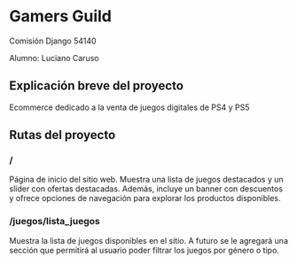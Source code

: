 # Gamers Guild

Comisión Django 54140

Alumno: Luciano Caruso

## Explicación breve del proyecto
Ecommerce dedicado a la venta de juegos digitales de PS4 y PS5

## Rutas del proyecto

### /
Página de inicio del sitio web. Muestra una lista de juegos destacados y un slider con ofertas destacadas. Además, incluye un banner con descuentos y ofrece opciones de navegación para explorar los productos disponibles.

### /juegos/lista_juegos
Muestra la lista de juegos disponibles en el sitio. A futuro se le agregará una sección que permitirá al usuario poder filtrar los juegos por género o tipo.
